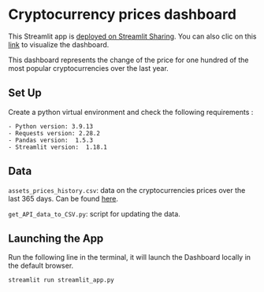 # Cryptocurrency prices dashboard
This Streamlit app is [deployed on Streamlit Sharing](https://share.streamlit.io/). You can also clic on this [link](https://github.com/AntonIOC777/dashboard_cryptocurrencies) to visualize the dashboard.

This dashboard represents the change of the price for one hundred of the most popular cryptocurrencies over the last year.

## Set Up

Create a python virtual environment and check the following requirements :

```
- Python version: 3.9.13
- Requests version: 2.28.2
- Pandas version:  1.5.3
- Streamlit version:  1.18.1
```

## Data

<code>assets_prices_history.csv</code>: data on the cryptocurrencies prices over the last 365 days. Can be found [here](https://docs.coincap.io/).

<code>get_API_data_to_CSV.py</code>: script for updating the data.


## Launching the App

Run the following line in the terminal, it will launch the Dashboard locally in the default browser.

```
streamlit run streamlit_app.py
```